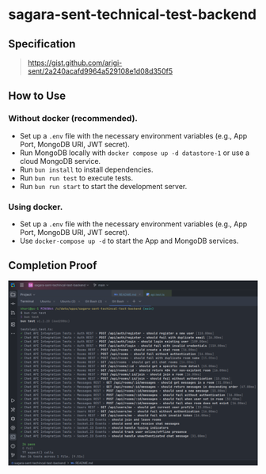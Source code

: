 # sagara-sent-technical-test-backend

## Specification
> https://gist.github.com/arigi-sent/2a240acafd9964a529108e1d08d350f5

## How to Use

### Without docker (recommended).
- Set up a `.env` file with the necessary environment variables (e.g., App Port, MongoDB URI, JWT secret).
- Run MongoDB locally with `docker compose up -d datastore-1` or use a cloud MongoDB service.
- Run `bun install` to install dependencies.
- Run `bun run test` to execute tests.
- Run `bun run start` to start the development server.

### Using docker.
- Set up a `.env` file with the necessary environment variables (e.g., App Port, MongoDB URI, JWT secret).
- Use `docker-compose up -d` to start the App and MongoDB services.

## Completion Proof
![img.png](assets/proof-1.png)
